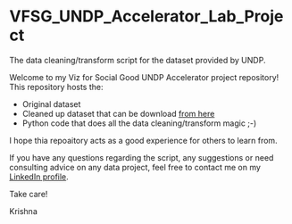 # VFSG_UNDP_Accelerator_Lab_Project
The data cleaning/transform script for the dataset provided by UNDP.

Welcome to my Viz for Social Good UNDP Accelerator project repository!
This repository hosts the:
* Original dataset
* Cleaned up dataset that can be download [from here](https://github.com/knadoor/VFSG_UNDP_Accelerator_Lab_Project/blob/main/Output/vfsg_undp_clean.xlsx)
* Python code that does all the data cleaning/transform magic ;-)

I hope thia repoaitory acts as a good experience for others to learn from.

If you have any questions regarding the script, any suggestions or need consulting advice on any data project, feel free to contact me on my [LinkedIn profile](https://github.com/knadoor/VFSG_UNDP_Accelerator_Lab_Project/blob/main/Output/vfsg_undp_clean.xlsx).

Take care!

Krishna
